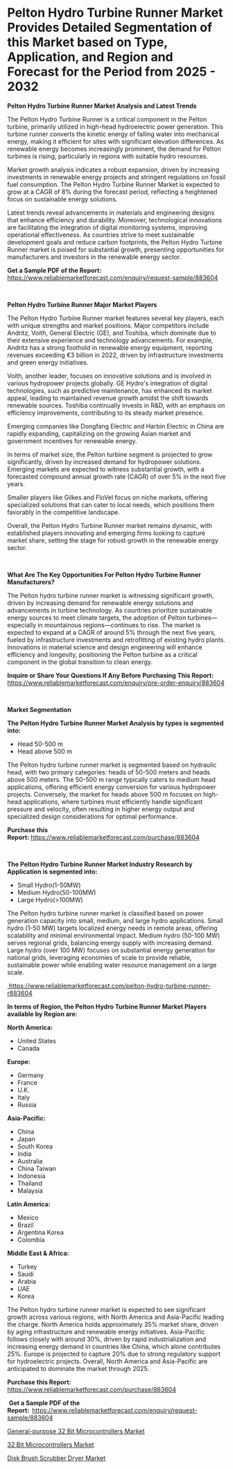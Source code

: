 <p><h1>Pelton Hydro Turbine Runner Market Provides Detailed Segmentation of this Market based on Type, Application, and Region and Forecast for the Period from 2025 - 2032</h1></p><p><strong>Pelton Hydro Turbine Runner Market Analysis and Latest Trends</strong></p>
<p><p>The Pelton Hydro Turbine Runner is a critical component in the Pelton turbine, primarily utilized in high-head hydroelectric power generation. This turbine runner converts the kinetic energy of falling water into mechanical energy, making it efficient for sites with significant elevation differences. As renewable energy becomes increasingly prominent, the demand for Pelton turbines is rising, particularly in regions with suitable hydro resources.</p><p>Market growth analysis indicates a robust expansion, driven by increasing investments in renewable energy projects and stringent regulations on fossil fuel consumption. The Pelton Hydro Turbine Runner Market is expected to grow at a CAGR of 8% during the forecast period, reflecting a heightened focus on sustainable energy solutions.</p><p>Latest trends reveal advancements in materials and engineering designs that enhance efficiency and durability. Moreover, technological innovations are facilitating the integration of digital monitoring systems, improving operational effectiveness. As countries strive to meet sustainable development goals and reduce carbon footprints, the Pelton Hydro Turbine Runner market is poised for substantial growth, presenting opportunities for manufacturers and investors in the renewable energy sector.</p></p>
<p><strong>Get a Sample PDF of the Report:&nbsp;</strong> <a href="https://www.reliablemarketforecast.com/enquiry/request-sample/883604?utm_campaign=1899&utm_medium=2&utm_source=Github&utm_content=ia&utm_term=24022025&utm_id=pelton-hydro-turbine-runner">https://www.reliablemarketforecast.com/enquiry/request-sample/883604</a></p>
<p>&nbsp;</p>
<p><strong>Pelton Hydro Turbine Runner Major Market Players</strong></p>
<p><p>The Pelton Hydro Turbine Runner market features several key players, each with unique strengths and market positions. Major competitors include Andritz, Voith, General Electric (GE), and Toshiba, which dominate due to their extensive experience and technology advancements. For example, Andritz has a strong foothold in renewable energy equipment, reporting revenues exceeding €3 billion in 2022, driven by infrastructure investments and green energy initiatives.</p><p>Voith, another leader, focuses on innovative solutions and is involved in various hydropower projects globally. GE Hydro's integration of digital technologies, such as predictive maintenance, has enhanced its market appeal, leading to maintained revenue growth amidst the shift towards renewable sources. Toshiba continually invests in R&D, with an emphasis on efficiency improvements, contributing to its steady market presence.</p><p>Emerging companies like Dongfang Electric and Harbin Electric in China are rapidly expanding, capitalizing on the growing Asian market and government incentives for renewable energy. </p><p>In terms of market size, the Pelton turbine segment is projected to grow significantly, driven by increased demand for hydropower solutions. Emerging markets are expected to witness substantial growth, with a forecasted compound annual growth rate (CAGR) of over 5% in the next five years.</p><p>Smaller players like Gilkes and FloVel focus on niche markets, offering specialized solutions that can cater to local needs, which positions them favorably in the competitive landscape.</p><p>Overall, the Pelton Hydro Turbine Runner market remains dynamic, with established players innovating and emerging firms looking to capture market share, setting the stage for robust growth in the renewable energy sector.</p></p>
<p>&nbsp;</p>
<p><strong>What Are The Key Opportunities For Pelton Hydro Turbine Runner Manufacturers?</strong></p>
<p><p>The Pelton hydro turbine runner market is witnessing significant growth, driven by increasing demand for renewable energy solutions and advancements in turbine technology. As countries prioritize sustainable energy sources to meet climate targets, the adoption of Pelton turbines—especially in mountainous regions—continues to rise. The market is expected to expand at a CAGR of around 5% through the next five years, fueled by infrastructure investments and retrofitting of existing hydro plants. Innovations in material science and design engineering will enhance efficiency and longevity, positioning the Pelton turbine as a critical component in the global transition to clean energy.</p></p>
<p><strong>Inquire or Share Your Questions If Any Before Purchasing This Report:</strong> <a href="https://www.reliablemarketforecast.com/enquiry/pre-order-enquiry/883604?utm_campaign=1899&utm_medium=2&utm_source=Github&utm_content=ia&utm_term=24022025&utm_id=pelton-hydro-turbine-runner">https://www.reliablemarketforecast.com/enquiry/pre-order-enquiry/883604</a></p>
<p>&nbsp;</p>
<p><strong>Market Segmentation</strong></p>
<p><strong>The Pelton Hydro Turbine Runner Market Analysis by types is segmented into:</strong></p>
<p><ul><li>Head 50-500 m</li><li>Head above 500 m</li></ul></p>
<p><p>The Pelton hydro turbine runner market is segmented based on hydraulic head, with two primary categories: heads of 50-500 meters and heads above 500 meters. The 50-500 m range typically caters to medium head applications, offering efficient energy conversion for various hydropower projects. Conversely, the market for heads above 500 m focuses on high-head applications, where turbines must efficiently handle significant pressure and velocity, often resulting in higher energy output and specialized design considerations for optimal performance.</p></p>
<p><strong>Purchase this Report:&nbsp;</strong><a href="https://www.reliablemarketforecast.com/purchase/883604?utm_campaign=1899&utm_medium=2&utm_source=Github&utm_content=ia&utm_term=24022025&utm_id=pelton-hydro-turbine-runner">https://www.reliablemarketforecast.com/purchase/883604</a></p>
<p>&nbsp;</p>
<p><strong>The Pelton Hydro Turbine Runner Market Industry Research by Application is segmented into:</strong></p>
<p><ul><li>Small Hydro(1-50MW)</li><li>Medium Hydro(50-100MW)</li><li>Large Hydro(>100MW)</li></ul></p>
<p><p>The Pelton hydro turbine runner market is classified based on power generation capacity into small, medium, and large hydro applications. Small hydro (1-50 MW) targets localized energy needs in remote areas, offering scalability and minimal environmental impact. Medium hydro (50-100 MW) serves regional grids, balancing energy supply with increasing demand. Large hydro (over 100 MW) focuses on substantial energy generation for national grids, leveraging economies of scale to provide reliable, sustainable power while enabling water resource management on a large scale.</p></p>
<p><a href="https://www.reliablemarketforecast.com/pelton-hydro-turbine-runner-r883604?utm_campaign=1899&utm_medium=2&utm_source=Github&utm_content=ia&utm_term=24022025&utm_id=pelton-hydro-turbine-runner">&nbsp;https://www.reliablemarketforecast.com/pelton-hydro-turbine-runner-r883604</a></p>
<p><strong>In terms of Region, the Pelton Hydro Turbine Runner Market Players available by Region are:</strong></p>
<p>
    <p> <strong> North America: </strong>
        <ul>
            <li>United States</li>
            <li>Canada</li>
        </ul>
        </p> 
    <p> <strong> Europe: </strong>
        <ul>
            <li>Germany</li>
            <li>France</li>
            <li>U.K.</li>
            <li>Italy</li>
            <li>Russia</li>
        </ul>
        </p> 
    <p> <strong> Asia-Pacific: </strong>
        <ul>
            <li>China</li>
            <li>Japan</li>
            <li>South Korea</li>
            <li>India</li>
            <li>Australia</li>
            <li>China Taiwan</li>
            <li>Indonesia</li>
            <li>Thailand</li>
            <li>Malaysia</li>
        </ul>
        </p> 
    <p> <strong> Latin America: </strong>
        <ul>
            <li>Mexico</li>
            <li>Brazil</li>
            <li>Argentina Korea</li>
            <li>Colombia</li>
        </ul>
        </p> 
    <p> <strong> Middle East & Africa: </strong>
        <ul>
            <li>Turkey</li>
            <li>Saudi</li>
            <li>Arabia</li>
            <li>UAE</li>
            <li>Korea</li>
        </ul>
    </p>
    </p>
<p><p>The Pelton hydro turbine runner market is expected to see significant growth across various regions, with North America and Asia-Pacific leading the charge. North America holds approximately 35% market share, driven by aging infrastructure and renewable energy initiatives. Asia-Pacific follows closely with around 30%, driven by rapid industrialization and increasing energy demand in countries like China, which alone contributes 25%. Europe is projected to capture 20% due to strong regulatory support for hydroelectric projects. Overall, North America and Asia-Pacific are anticipated to dominate the market through 2025.</p></p>
<p><strong>Purchase this Report: </strong><a href="https://www.reliablemarketforecast.com/purchase/883604?utm_campaign=1899&utm_medium=2&utm_source=Github&utm_content=ia&utm_term=24022025&utm_id=pelton-hydro-turbine-runner">https://www.reliablemarketforecast.com/purchase/883604</a></p>
<p>&nbsp;<strong>Get a Sample PDF of the Report:&nbsp;&nbsp;</strong><a href="https://www.reliablemarketforecast.com/enquiry/request-sample/883604?utm_campaign=1899&utm_medium=2&utm_source=Github&utm_content=ia&utm_term=24022025&utm_id=pelton-hydro-turbine-runner">https://www.reliablemarketforecast.com/enquiry/request-sample/883604</a></p>
<p><strong></strong></p>
<p><p><a href="https://github.com/tandepinho3p/Market-Research-Report-List-1/blob/main/general-purpose-32-bit-microcontrollers-market.md?utm_campaign=1899&utm_medium=2&utm_source=Github&utm_content=ia&utm_term=24022025&utm_id=pelton-hydro-turbine-runner">General-purpose 32 Bit Microcontrollers Market</a></p><p><a href="https://github.com/bhuraoutenc8/Market-Research-Report-List-1/blob/main/32-bit-microcontrollers-market.md?utm_campaign=1899&utm_medium=2&utm_source=Github&utm_content=ia&utm_term=24022025&utm_id=pelton-hydro-turbine-runner">32 Bit Microcontrollers Market</a></p><p><a href="https://github.com/ceryndepkeb9/Market-Research-Report-List-1/blob/main/disk-brush-scrubber-dryer-market.md?utm_campaign=1899&utm_medium=2&utm_source=Github&utm_content=ia&utm_term=24022025&utm_id=pelton-hydro-turbine-runner">Disk Brush Scrubber Dryer Market</a></p></p>